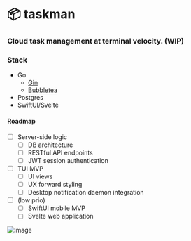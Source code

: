 # 📦 taskman

### Cloud task management at terminal velocity. (WIP)

### Stack

- Go
    - [Gin](https://github.com/gin-gonic/gin)
    - [Bubbletea](https://github.com/charmbracelet/bubbletea)
- Postgres
- SwiftUI/Svelte


#### Roadmap

- [ ] Server-side logic
    - [ ] DB architecture
    - [ ] RESTful API endpoints
    - [ ] JWT session authentication

- [ ] TUI MVP
    - [ ] UI views
    - [ ] UX forward styling
    - [ ] Desktop notification daemon integration

- [ ] (low prio)
    - [ ] SwiftUI mobile MVP
    - [ ] Svelte web application

![image](https://github.com/user-attachments/assets/69eebaf9-4b35-4e6f-ade1-33dddda20744)

